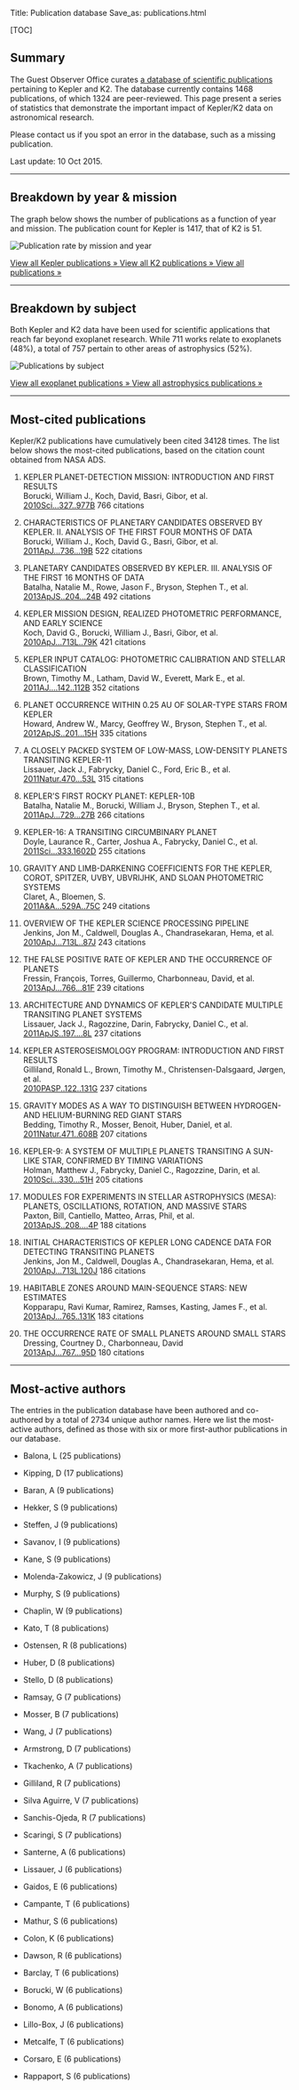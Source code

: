 Title: Publication database
Save_as: publications.html

[TOC]

## Summary

The Guest Observer Office curates <a href="kpub.html">a database
of scientific publications</a> pertaining to Kepler and K2.
The database currently contains
1468 publications,
of which 1324 are peer-reviewed.
This page present a series of statistics
that demonstrate the important impact of Kepler/K2 data
on astronomical research.

Please contact us if you spot an error in the database,
such as a missing publication.

Last update: 10 Oct 2015.

<hr/>

## Breakdown by year & mission

The graph below shows the number of publications as a function
of year and mission.
The publication count for Kepler is 1417,
that of K2 is 51.

![Publication rate by mission and year]({filename}/images/kpub/kpub-publication-rate.png)

<a href="kpub-kepler.html" class="btn btn-info btn-lg">
View all Kepler publications &raquo;
</a>
<a href="kpub-k2.html" class="btn btn-danger btn-lg">
View all K2 publications &raquo;
</a>
<a href="kpub.html" class="btn btn-default btn-lg">
View all publications &raquo;
</a>

<hr/>

## Breakdown by subject

Both Kepler and K2 data have been used for scientific applications
that reach far beyond exoplanet research.
While 711 works relate to exoplanets
(48%),
a total of 757
pertain to other areas of astrophysics
(52%).


![Publications by subject]({filename}/images/kpub/kpub-piechart.png)

<a href="kpub-exoplanets.html" class="btn btn-warning btn-lg">
View all exoplanet publications &raquo;
</a>
<a href="kpub-astrophysics.html" class="btn btn-success btn-lg">
View all astrophysics publications &raquo;
</a>

<hr/>

## Most-cited publications

Kepler/K2 publications have cumulatively been cited
34128 times.
The list below shows the most-cited publications,
based on the citation count obtained from NASA ADS.


1. KEPLER PLANET-DETECTION MISSION: INTRODUCTION AND FIRST RESULTS  
Borucki, William J., Koch, David, Basri, Gibor, et al.    
[2010Sci...327..977B](http://adsabs.harvard.edu/abs/2010Sci...327..977B)
<span class="badge">766 citations</span>

2. CHARACTERISTICS OF PLANETARY CANDIDATES OBSERVED BY KEPLER. II. ANALYSIS OF THE FIRST FOUR MONTHS OF DATA  
Borucki, William J., Koch, David G., Basri, Gibor, et al.    
[2011ApJ...736...19B](http://adsabs.harvard.edu/abs/2011ApJ...736...19B)
<span class="badge">522 citations</span>

3. PLANETARY CANDIDATES OBSERVED BY KEPLER. III. ANALYSIS OF THE FIRST 16 MONTHS OF DATA  
Batalha, Natalie M., Rowe, Jason F., Bryson, Stephen T., et al.    
[2013ApJS..204...24B](http://adsabs.harvard.edu/abs/2013ApJS..204...24B)
<span class="badge">492 citations</span>

4. KEPLER MISSION DESIGN, REALIZED PHOTOMETRIC PERFORMANCE, AND EARLY SCIENCE  
Koch, David G., Borucki, William J., Basri, Gibor, et al.    
[2010ApJ...713L..79K](http://adsabs.harvard.edu/abs/2010ApJ...713L..79K)
<span class="badge">421 citations</span>

5. KEPLER INPUT CATALOG: PHOTOMETRIC CALIBRATION AND STELLAR CLASSIFICATION  
Brown, Timothy M., Latham, David W., Everett, Mark E., et al.    
[2011AJ....142..112B](http://adsabs.harvard.edu/abs/2011AJ....142..112B)
<span class="badge">352 citations</span>

6. PLANET OCCURRENCE WITHIN 0.25 AU OF SOLAR-TYPE STARS FROM KEPLER  
Howard, Andrew W., Marcy, Geoffrey W., Bryson, Stephen T., et al.    
[2012ApJS..201...15H](http://adsabs.harvard.edu/abs/2012ApJS..201...15H)
<span class="badge">335 citations</span>

7. A CLOSELY PACKED SYSTEM OF LOW-MASS, LOW-DENSITY PLANETS TRANSITING KEPLER-11  
Lissauer, Jack J., Fabrycky, Daniel C., Ford, Eric B., et al.    
[2011Natur.470...53L](http://adsabs.harvard.edu/abs/2011Natur.470...53L)
<span class="badge">315 citations</span>

8. KEPLER'S FIRST ROCKY PLANET: KEPLER-10B  
Batalha, Natalie M., Borucki, William J., Bryson, Stephen T., et al.    
[2011ApJ...729...27B](http://adsabs.harvard.edu/abs/2011ApJ...729...27B)
<span class="badge">266 citations</span>

9. KEPLER-16: A TRANSITING CIRCUMBINARY PLANET  
Doyle, Laurance R., Carter, Joshua A., Fabrycky, Daniel C., et al.    
[2011Sci...333.1602D](http://adsabs.harvard.edu/abs/2011Sci...333.1602D)
<span class="badge">255 citations</span>

10. GRAVITY AND LIMB-DARKENING COEFFICIENTS FOR THE KEPLER, COROT, SPITZER, UVBY, UBVRIJHK, AND SLOAN PHOTOMETRIC SYSTEMS  
Claret, A., Bloemen, S.    
[2011A&A...529A..75C](http://adsabs.harvard.edu/abs/2011A&A...529A..75C)
<span class="badge">249 citations</span>

11. OVERVIEW OF THE KEPLER SCIENCE PROCESSING PIPELINE  
Jenkins, Jon M., Caldwell, Douglas A., Chandrasekaran, Hema, et al.    
[2010ApJ...713L..87J](http://adsabs.harvard.edu/abs/2010ApJ...713L..87J)
<span class="badge">243 citations</span>

12. THE FALSE POSITIVE RATE OF KEPLER AND THE OCCURRENCE OF PLANETS  
Fressin, François, Torres, Guillermo, Charbonneau, David, et al.    
[2013ApJ...766...81F](http://adsabs.harvard.edu/abs/2013ApJ...766...81F)
<span class="badge">239 citations</span>

13. ARCHITECTURE AND DYNAMICS OF KEPLER'S CANDIDATE MULTIPLE TRANSITING PLANET SYSTEMS  
Lissauer, Jack J., Ragozzine, Darin, Fabrycky, Daniel C., et al.    
[2011ApJS..197....8L](http://adsabs.harvard.edu/abs/2011ApJS..197....8L)
<span class="badge">237 citations</span>

14. KEPLER ASTEROSEISMOLOGY PROGRAM: INTRODUCTION AND FIRST RESULTS  
Gilliland, Ronald L., Brown, Timothy M., Christensen-Dalsgaard, Jørgen, et al.    
[2010PASP..122..131G](http://adsabs.harvard.edu/abs/2010PASP..122..131G)
<span class="badge">237 citations</span>

15. GRAVITY MODES AS A WAY TO DISTINGUISH BETWEEN HYDROGEN- AND HELIUM-BURNING RED GIANT STARS  
Bedding, Timothy R., Mosser, Benoit, Huber, Daniel, et al.    
[2011Natur.471..608B](http://adsabs.harvard.edu/abs/2011Natur.471..608B)
<span class="badge">207 citations</span>

16. KEPLER-9: A SYSTEM OF MULTIPLE PLANETS TRANSITING A SUN-LIKE STAR, CONFIRMED BY TIMING VARIATIONS  
Holman, Matthew J., Fabrycky, Daniel C., Ragozzine, Darin, et al.    
[2010Sci...330...51H](http://adsabs.harvard.edu/abs/2010Sci...330...51H)
<span class="badge">205 citations</span>

17. MODULES FOR EXPERIMENTS IN STELLAR ASTROPHYSICS (MESA): PLANETS, OSCILLATIONS, ROTATION, AND MASSIVE STARS  
Paxton, Bill, Cantiello, Matteo, Arras, Phil, et al.    
[2013ApJS..208....4P](http://adsabs.harvard.edu/abs/2013ApJS..208....4P)
<span class="badge">188 citations</span>

18. INITIAL CHARACTERISTICS OF KEPLER LONG CADENCE DATA FOR DETECTING TRANSITING PLANETS  
Jenkins, Jon M., Caldwell, Douglas A., Chandrasekaran, Hema, et al.    
[2010ApJ...713L.120J](http://adsabs.harvard.edu/abs/2010ApJ...713L.120J)
<span class="badge">186 citations</span>

19. HABITABLE ZONES AROUND MAIN-SEQUENCE STARS: NEW ESTIMATES  
Kopparapu, Ravi Kumar, Ramirez, Ramses, Kasting, James F., et al.    
[2013ApJ...765..131K](http://adsabs.harvard.edu/abs/2013ApJ...765..131K)
<span class="badge">183 citations</span>

20. THE OCCURRENCE RATE OF SMALL PLANETS AROUND SMALL STARS  
Dressing, Courtney D., Charbonneau, David    
[2013ApJ...767...95D](http://adsabs.harvard.edu/abs/2013ApJ...767...95D)
<span class="badge">180 citations</span>
<hr/>

<!-- 
## Most-read publications

The read count shown below is obtained from the ADS API
and indicates the number of times the article has been downloaded
within the last 90 days.

<hr/>

-->

## Most-active authors

The entries in the publication database have been authored and co-authored
by a total of 2734 unique author names.
Here we list the most-active authors, defined as those with six or more first-author publications in our database.


 * Balona, L (25 publications)

 * Kipping, D (17 publications)

 * Baran, A (9 publications)

 * Hekker, S (9 publications)

 * Steffen, J (9 publications)

 * Savanov, I (9 publications)

 * Kane, S (9 publications)

 * Molenda-Zakowicz, J (9 publications)

 * Murphy, S (9 publications)

 * Chaplin, W (9 publications)

 * Kato, T (8 publications)

 * Ostensen, R (8 publications)

 * Huber, D (8 publications)

 * Stello, D (8 publications)

 * Ramsay, G (7 publications)

 * Mosser, B (7 publications)

 * Wang, J (7 publications)

 * Armstrong, D (7 publications)

 * Tkachenko, A (7 publications)

 * Gilliland, R (7 publications)

 * Silva Aguirre, V (7 publications)

 * Sanchis-Ojeda, R (7 publications)

 * Scaringi, S (7 publications)

 * Santerne, A (6 publications)

 * Lissauer, J (6 publications)

 * Gaidos, E (6 publications)

 * Campante, T (6 publications)

 * Mathur, S (6 publications)

 * Colon, K (6 publications)

 * Dawson, R (6 publications)

 * Barclay, T (6 publications)

 * Borucki, W (6 publications)

 * Bonomo, A (6 publications)

 * Lillo-Box, J (6 publications)

 * Metcalfe, T (6 publications)

 * Corsaro, E (6 publications)

 * Rappaport, S (6 publications)
